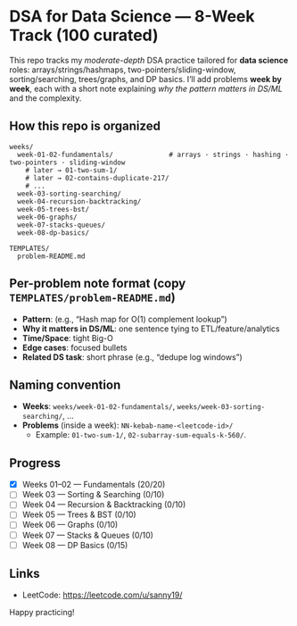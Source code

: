 # DSA for Data Science — 8-Week Track (100 curated)

This repo tracks my *moderate-depth* DSA practice tailored for **data science** roles: arrays/strings/hashmaps, two-pointers/sliding-window, sorting/searching, trees/graphs, and DP basics. I’ll add problems **week by week**, each with a short note explaining *why the pattern matters in DS/ML* and the complexity.

## How this repo is organized
```
weeks/
  week-01-02-fundamentals/              # arrays · strings · hashing · two-pointers · sliding-window
    # later → 01-two-sum-1/
    # later → 02-contains-duplicate-217/
    # ...
  week-03-sorting-searching/            
  week-04-recursion-backtracking/
  week-05-trees-bst/
  week-06-graphs/
  week-07-stacks-queues/
  week-08-dp-basics/

TEMPLATES/
  problem-README.md                     
```

## Per-problem note format (copy `TEMPLATES/problem-README.md`)
- **Pattern**: (e.g., “Hash map for O(1) complement lookup”)
- **Why it matters in DS/ML**: one sentence tying to ETL/feature/analytics
- **Time/Space**: tight Big-O
- **Edge cases**: focused bullets
- **Related DS task**: short phrase (e.g., “dedupe log windows”)

## Naming convention
- **Weeks**: `weeks/week-01-02-fundamentals/`, `weeks/week-03-sorting-searching/`, ...  
- **Problems** (inside a week): `NN-kebab-name-<leetcode-id>/`  
  - Example: `01-two-sum-1/`, `02-subarray-sum-equals-k-560/`.

## Progress
- [x] Weeks 01–02 — Fundamentals (20/20)
- [ ] Week 03 — Sorting & Searching (0/10)
- [ ] Week 04 — Recursion & Backtracking (0/10)
- [ ] Week 05 — Trees & BST (0/10)
- [ ] Week 06 — Graphs (0/10)
- [ ] Week 07 — Stacks & Queues (0/10)
- [ ] Week 08 — DP Basics (0/15)

## Links
- LeetCode: <https://leetcode.com/u/sanny19/>

Happy practicing!
